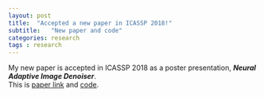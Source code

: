```yaml
---
layout: post
title:  "Accepted a new paper in ICASSP 2018!"
subtitle:   "New paper and code"
categories: research
tags : research
---
```

 
My new paper is accepted in ICASSP 2018 as a poster presentation, ***Neural Adaptive Image Denoiser***.  
This is [paper link](http://115.145.145.158/files/Conference/icassp_aide.pdf) and [code](https://github.com/csm9493/FC-AIDE).
